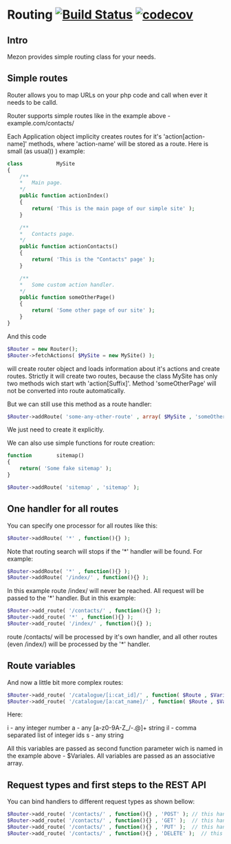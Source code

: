 # Routing [![Build Status](https://travis-ci.com/alexdodonov/mezon-router.svg?branch=master)](https://travis-ci.com/alexdodonov/mezon-router) [![codecov](https://codecov.io/gh/alexdodonov/mezon-router/branch/master/graph/badge.svg)](https://codecov.io/gh/alexdodonov/mezon-router)
## Intro
Mezon provides simple routing class for your needs.

## Simple routes

Router allows you to map URLs on your php code and call when ever it needs to be calld.

Router supports simple routes like in the example above - example.com/contacts/

Each Application object implicity creates routes for it's 'action[action-name]' methods, where 'action-name' will be stored as a route. Here is small (as usual)) ) example:

```PHP
class           MySite
{
    /**
    *   Main page.
    */
    public function actionIndex()
    {
        return( 'This is the main page of our simple site' );
    }

    /**
    *   Contacts page.
    */
    public function actionContacts()
    {
        return( 'This is the "Contacts" page' );
    }

    /**
    *   Some custom action handler.
    */
    public function someOtherPage()
    {
        return( 'Some other page of our site' );
    }
}
```

And this code

```PHP
$Router = new Router();
$Router->fetchActions( $MySite = new MySite() );
```

will create router object and loads information about it's actions and create routes. Strictly it will create two routes, because the class MySite has only two methods wich start wth 'action[Suffix]'. Method 'someOtherPage' will not be converted into route automatically.

But we can still use this method as a route handler:

```PHP
$Router->addRoute( 'some-any-other-route' , array( $MySite , 'someOtherPage' ) );
```

We just need to create it explicitly.

We can also use simple functions for route creation:

```PHP
function        sitemap()
{
    return( 'Some fake sitemap' );
}

$Router->addRoute( 'sitemap' , 'sitemap' );
```

## One handler for all routes

You can specify one processor for all routes like this:

```PHP
$Router->addRoute( '*' , function(){} );
```

Note that routing search will stops if the '*' handler will be found. For example:

```PHP
$Router->addRoute( '*' , function(){} );
$Router->addRoute( '/index/' , function(){} );
```

In this example route /index/ will never be reached. All request will be passed to the '*' handler. But in this example:

```PHP
$Router->add_route( '/contacts/' , function(){} );
$Router->add_route( '*' , function(){} );
$Router->add_route( '/index/' , function(){} );
```

route /contacts/ will be processed by it's own handler, and all other routes (even /index/) will be processed by the '*' handler.

## Route variables

And now a little bit more complex routes:

```PHP
$Router->add_route( '/catalogue/[i:cat_id]/' , function( $Route , $Variables ){} );
$Router->add_route( '/catalogue/[a:cat_name]/' , function( $Route , $Variables ){} );
```

Here:

i - any integer number
a - any [a-z0-9A-Z_\/\-\.\@]+ string
il - comma separated list of integer ids
s - any string

All this variables are passed as second function parameter wich is named in the example above - $Variales. All variables are passed as an associative array.

## Request types and first steps to the REST API

You can bind handlers to different request types as shown bellow:

```PHP
$Router->add_route( '/contacts/' , function(){} , 'POST' ); // this handler will be called for POST requests
$Router->add_route( '/contacts/' , function(){} , 'GET' );  // this handler will be called for GET requests
$Router->add_route( '/contacts/' , function(){} , 'PUT' );  // this handler will be called for PUT requests
$Router->add_route( '/contacts/' , function(){} , 'DELETE' );  // this handler will be called for DELETE requests
```